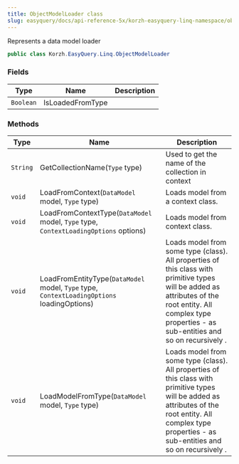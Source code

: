 ```yaml
---
title: ObjectModelLoader class
slug: easyquery/docs/api-reference-5x/korzh-easyquery-linq-namespace/objectmodelloader-class
---
```



Represents a data model loader
```csharp
public class Korzh.EasyQuery.Linq.ObjectModelLoader

```

### Fields

| Type | Name | Description | 
| --- | --- | --- | 
| `Boolean` | IsLoadedFromType |  | 


### Methods

| Type | Name | Description | 
| --- | --- | --- | 
| `String` | GetCollectionName(`Type` type) | Used to get the name of the collection in context | 
| `void` | LoadFromContext(`DataModel` model, `Type` type) | Loads model from a context class. | 
| `void` | LoadFromContextType(`DataModel` model, `Type` type, `ContextLoadingOptions` options) | Loads model from context class. | 
| `void` | LoadFromEntityType(`DataModel` model, `Type` type, `ContextLoadingOptions` loadingOptions) | Loads model from some type (class).  All properties of this class with primitive types will be added as attributes of the root entity.  All complex type properties - as sub-entities and so on recursively . | 
| `void` | LoadModelFromType(`DataModel` model, `Type` type) | Loads model from some type (class).  All properties of this class with primitive types will be added as attributes of the root entity.  All complex type properties - as sub-entities and so on recursively . |